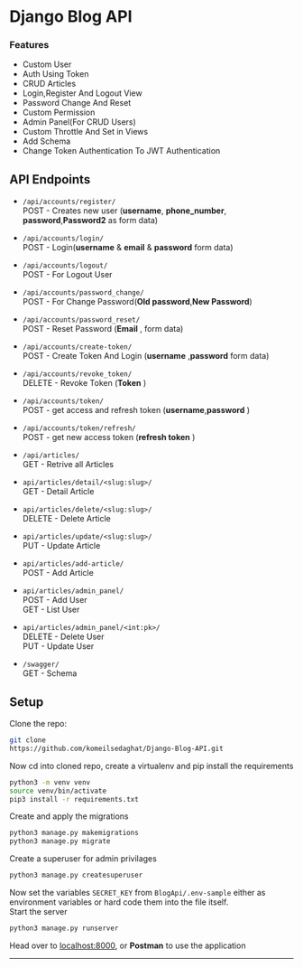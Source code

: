 # Django Blog API

### Features
- Custom User
- Auth Using Token
- CRUD Articles
- Login,Register And Logout View
- Password Change And Reset
- Custom Permission
- Admin Panel(For CRUD Users)
- Custom Throttle And Set in Views
- Add Schema 
- Change Token Authentication To JWT Authentication

## API Endpoints


- `/api/accounts/register/`
<br>POST - Creates new user (**username**, **phone_number**, **password**,**Password2** as form data)
- `/api/accounts/login/`
<br>POST - Login(**username** & **email** & **password** form data)
- `/api/accounts/logout/`
<br>POST - For Logout User
- `/api/accounts/password_change/`
<br>POST - For Change Password(**Old password**,**New Password**)
- `/api/accounts/password_reset/`
<br>POST - Reset Password (**Email** , form data)
- `/api/accounts/create-token/`
<br>POST - Create Token And Login (**username** ,**password** form data)
- `/api/accounts/revoke_token/`
<br>DELETE - Revoke Token (**Token** )
- `/api/accounts/token/`
<br>POST - get access and refresh token (**username**,**password** )
- `/api/accounts/token/refresh/`
<br>POST - get new access token (**refresh token** )


- `/api/articles/`
<br>GET - Retrive all Articles
- `api/articles/detail/<slug:slug>/`
<br>GET - Detail Article
- `api/articles/delete/<slug:slug>/`
<br>DELETE - Delete Article
- `api/articles/update/<slug:slug>/`
<br>PUT - Update Article
- `api/articles/add-article/`
<br>POST - Add Article
- `api/articles/admin_panel/`
<br>POST - Add User
<br>GET - List User
- `api/articles/admin_panel/<int:pk>/`
<br>DELETE - Delete User
<br>PUT - Update User
- `/swagger/`
<br>GET - Schema


## Setup

Clone the repo:
```bash
git clone
https://github.com/komeilsedaghat/Django-Blog-API.git
```
Now cd into cloned repo, create a virtualenv and pip install the requirements
```bash
python3 -m venv venv
source venv/bin/activate
pip3 install -r requirements.txt
```
Create and apply the migrations
```bash
python3 manage.py makemigrations
python3 manage.py migrate
```
Create a superuser for admin privilages
```bash
python3 manage.py createsuperuser
```
Now set the variables `SECRET_KEY` from `BlogApi/.env-sample` either as environment variables or hard code them into the file itself.
<br>Start the server
```bash
python3 manage.py runserver
```
Head over to [localhost:8000](http://localhost:8000/), or **Postman** to use the application

---

